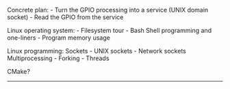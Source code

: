 Concrete plan:
	- Turn the GPIO processing into a service (UNIX domain socket)
	- Read the GPIO from the service

Linux operating system:
	 - Filesystem tour
	 - Bash Shell programming and one-liners
	 - Program memory usage

Linux programming:
	Sockets
		- UNIX sockets
		- Network sockets
	Multiprocessing
		- Forking
		- Threads

CMake?

----
